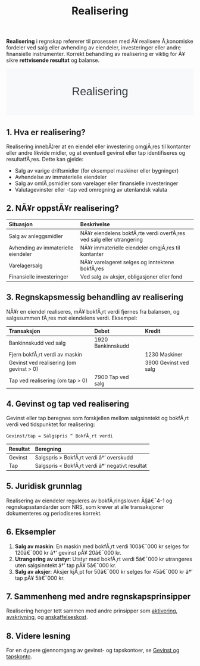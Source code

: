 ﻿---
title: "Realisering"
meta_title: "Realisering"
meta_description: '**Realisering** i regnskap refererer til prosessen med Ã¥ realisere Ã¸konomiske fordeler ved salg eller avhending av eiendeler, investeringer eller andre finans...'
slug: realisering
type: blog
layout: pages/single
---

**Realisering** i regnskap refererer til prosessen med Ã¥ realisere Ã¸konomiske fordeler ved salg eller avhending av eiendeler, investeringer eller andre finansielle instrumenter. Korrekt behandling av realisering er viktig for Ã¥ sikre **rettvisende resultat** og balanse.

![Realisering](realisering-image.svg)

## 1. Hva er realisering?

Realisering innebÃ¦rer at en eiendel eller investering omgjÃ¸res til kontanter eller andre likvide midler, og at eventuell gevinst eller tap identifiseres og resultatfÃ¸res. Dette kan gjelde:

* Salg av varige driftsmidler (for eksempel maskiner eller bygninger)
* Avhendelse av immaterielle eiendeler
* Salg av omlÃ¸psmidler som varelager eller finansielle investeringer
* Valutagevinster eller -tap ved omregning av utenlandsk valuta

## 2. NÃ¥r oppstÃ¥r realisering?

| Situasjon                          | Beskrivelse                                                           |
|:-----------------------------------|:----------------------------------------------------------------------|
| Salg av anleggsmidler              | NÃ¥r eiendelens bokfÃ¸rte verdi overfÃ¸res ved salg eller utrangering    |
| Avhending av immaterielle eiendeler| NÃ¥r immaterielle eiendeler omgjÃ¸res til kontanter                     |
| Varelagersalg                      | NÃ¥r varelageret selges og inntektene bokfÃ¸res                         |
| Finansielle investeringer          | Ved salg av aksjer, obligasjoner eller fond                            |

## 3. Regnskapsmessig behandling av realisering

NÃ¥r en eiendel realiseres, mÃ¥ bokfÃ¸rt verdi fjernes fra balansen, og salgssummen fÃ¸res mot eiendelens verdi. Eksempel:

| Transaksjon                             | Debet                           | Kredit                    |
|:----------------------------------------|:--------------------------------|:--------------------------|
| Bankinnskudd ved salg                   | 1920 Bankinnskudd               |                            |
| Fjern bokfÃ¸rt verdi av maskin           |                                 | 1230 Maskiner             |
| Gevinst ved realisering (om gevinst > 0) |                                 | 3900 Gevinst ved salg      |
| Tap ved realisering (om tap > 0)        | 7900 Tap ved salg                |                            |

## 4. Gevinst og tap ved realisering

Gevinst eller tap beregnes som forskjellen mellom salgsinntekt og bokfÃ¸rt verdi ved tidspunktet for realisering:

```text
Gevinst/tap = Salgspris “ BokfÃ¸rt verdi
```

| Resultat            | Beregning                                                               |
|:---------------------|:------------------------------------------------------------------------|
| Gevinst              | Salgspris > BokfÃ¸rt verdi â†’ overskudd                                  |
| Tap                  | Salgspris < BokfÃ¸rt verdi â†’ negativt resultat                          |

## 5. Juridisk grunnlag

Realisering av eiendeler reguleres av bokfÃ¸ringsloven Â§â€¯4-1 og regnskapsstandarder som NRS, som krever at alle transaksjoner dokumenteres og periodiseres korrekt.

## 6. Eksempler

1. **Salg av maskin**: En maskin med bokfÃ¸rt verdi 100â€¯000 kr selges for 120â€¯000 kr â†’ gevinst pÃ¥ 20â€¯000 kr.
2. **Utrangering av utstyr**: Utstyr med bokfÃ¸rt verdi 5â€¯000 kr utrangeres uten salgsinntekt â†’ tap pÃ¥ 5â€¯000 kr.
3. **Salg av aksjer**: Aksjer kjÃ¸pt for 50â€¯000 kr selges for 45â€¯000 kr â†’ tap pÃ¥ 5â€¯000 kr.

## 7. Sammenheng med andre regnskapsprinsipper

Realisering henger tett sammen med andre prinsipper som [aktivering](/blogs/regnskap/hva-er-aktivering "Hva er Aktivering?"), [avskrivning](/blogs/regnskap/hva-er-avskrivning "Hva er Avskrivning?"), og [anskaffelseskost](/blogs/regnskap/hva-er-anskaffelseskost "Hva er Anskaffelseskost?").

## 8. Videre lesning

For en dypere gjennomgang av gevinst- og tapskontoer, se [Gevinst og tapskonto](/blogs/regnskap/gevinst-og-tapskonto "Gevinst- og tapskonto: HÃ¥ndtering av Gevinst og Tap i Regnskap").


